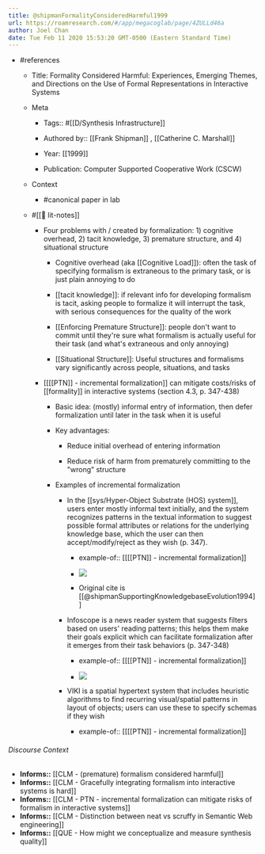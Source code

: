 ```yaml
---
title: @shipmanFormalityConsideredHarmful1999
url: https://roamresearch.com/#/app/megacoglab/page/4ZULLd46a
author: Joel Chan
date: Tue Feb 11 2020 15:53:20 GMT-0500 (Eastern Standard Time)
---
```


- #references

    - Title: Formality Considered Harmful: Experiences, Emerging Themes, and Directions on the Use of Formal Representations in Interactive Systems

    - Meta

        - Tags:: #[[D/Synthesis Infrastructure]]

        - Authored by:: [[Frank Shipman]] ,  [[Catherine C. Marshall]]

        - Year: [[1999]]

        - Publication: Computer Supported Cooperative Work (CSCW)

    - Context

        - #canonical paper in lab

    - #[[📝 lit-notes]]

        - Four problems with / created by formalization: 1) cognitive overhead, 2) tacit knowledge, 3) premature structure, and 4) situational structure

            - Cognitive overhead (aka [[Cognitive Load]]): often the task of specifying formalism is extraneous to the primary task, or is just plain annoying to do

            - [[tacit knowledge]]: if relevant info for developing formalism is tacit, asking people to formalize it will interrupt the task, with serious consequences for the quality of the work

            - [[Enforcing Premature Structure]]: people don't want to commit until they're sure what formalism is actually useful for their task (and what's extraneous and only annoying)

            - [[Situational Structure]]: Useful structures and formalisms vary significantly across people, situations, and tasks

        - [[[[PTN]] - incremental formalization]] can mitigate costs/risks of [[formality]] in interactive systems (section 4.3, p. 347-438)

            - Basic idea: (mostly) informal entry of information, then defer formalization until later in the task when it is useful

            - Key advantages:

                - Reduce initial overhead of entering information

                - Reduce risk of harm from prematurely committing to the "wrong" structure

            - Examples of incremental formalization

                - In the [[sys/Hyper-Object Substrate (HOS) system]], users enter mostly informal text initially, and the system recognizes patterns in the textual information to suggest possible formal attributes or relations for the underlying knowledge base, which the user can then accept/modify/reject as they wish (p. 347).

                    - example-of:: [[[[PTN]] - incremental formalization]]

                    - ![](https://firebasestorage.googleapis.com/v0/b/firescript-577a2.appspot.com/o/imgs%2Fapp%2Fmegacoglab%2Fnv5jGR2KtA?alt=media&token=7ab4cc41-116f-41d5-a440-d75b3a6d6741)

                    - Original cite is [[@shipmanSupportingKnowledgebaseEvolution1994]]

                - Infoscope is a news reader system that suggests filters based on users' reading patterns; this helps them make their goals explicit which can facilitate formalization after it emerges from their task behaviors (p. 347-348)

                    - example-of:: [[[[PTN]] - incremental formalization]]

                    - ![](https://firebasestorage.googleapis.com/v0/b/firescript-577a2.appspot.com/o/imgs%2Fapp%2Fmegacoglab%2Fts6VgCsUgF?alt=media&token=a90690af-947d-4767-922d-ca32ed3a7282)

                - VIKI is a spatial hypertext system that includes heuristic algorithms to find recurring visual/spatial patterns in layout of objects; users can use these to specify schemas if they wish

                    - example-of:: [[[[PTN]] - incremental formalization]]

###### Discourse Context

- **Informs::** [[CLM - (premature) formalism considered harmful]]
- **Informs::** [[CLM - Gracefully integrating formalism into interactive systems is hard]]
- **Informs::** [[CLM - PTN - incremental formalization can mitigate risks of formalism in interactive systems]]
- **Informs::** [[CLM - Distinction between neat vs scruffy in Semantic Web engineering]]
- **Informs::** [[QUE - How might we conceptualize and measure synthesis quality]]
